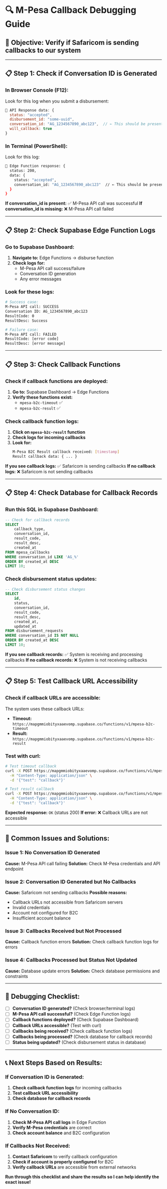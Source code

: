 # 🔍 M-Pesa Callback Debugging Guide

## 🎯 **Objective: Verify if Safaricom is sending callbacks to our system**

---

## 📋 **Step 1: Check if Conversation ID is Generated**

### **In Browser Console (F12):**
Look for this log when you submit a disbursement:
```javascript
📡 API Response data: {
  status: "accepted",
  disbursement_id: "some-uuid",
  conversation_id: "AG_1234567890_abc123",  // ← This should be present
  will_callback: true
}
```

### **In Terminal (PowerShell):**
Look for this log:
```bash
📡 Edge Function response: {
  status: 200,
  data: {
    status: "accepted",
    conversation_id: "AG_1234567890_abc123"  // ← This should be present
  }
}
```

**If conversation_id is present:** ✅ M-Pesa API call was successful
**If conversation_id is missing:** ❌ M-Pesa API call failed

---

## 📋 **Step 2: Check Supabase Edge Function Logs**

### **Go to Supabase Dashboard:**
1. **Navigate to:** Edge Functions → disburse function
2. **Check logs for:**
   - M-Pesa API call success/failure
   - Conversation ID generation
   - Any error messages

### **Look for these logs:**
```bash
# Success case:
M-Pesa API call: SUCCESS
Conversation ID: AG_1234567890_abc123
ResultCode: 0
ResultDesc: Success

# Failure case:
M-Pesa API call: FAILED
ResultCode: [error code]
ResultDesc: [error message]
```

---

## 📋 **Step 3: Check Callback Functions**

### **Check if callback functions are deployed:**
1. **Go to:** Supabase Dashboard → Edge Functions
2. **Verify these functions exist:**
   - `mpesa-b2c-timeout` ✅
   - `mpesa-b2c-result` ✅

### **Check callback function logs:**
1. **Click on `mpesa-b2c-result` function**
2. **Check logs for incoming callbacks**
3. **Look for:**
   ```bash
   M-Pesa B2C Result callback received: [timestamp]
   Result callback data: { ... }
   ```

**If you see callback logs:** ✅ Safaricom is sending callbacks
**If no callback logs:** ❌ Safaricom is not sending callbacks

---

## 📋 **Step 4: Check Database for Callback Records**

### **Run this SQL in Supabase Dashboard:**
```sql
-- Check for callback records
SELECT 
    callback_type,
    conversation_id,
    result_code,
    result_desc,
    created_at
FROM mpesa_callbacks 
WHERE conversation_id LIKE 'AG_%'
ORDER BY created_at DESC 
LIMIT 10;
```

### **Check disbursement status updates:**
```sql
-- Check disbursement status changes
SELECT 
    id,
    status,
    conversation_id,
    result_code,
    result_desc,
    created_at,
    updated_at
FROM disbursement_requests 
WHERE conversation_id IS NOT NULL
ORDER BY created_at DESC 
LIMIT 10;
```

**If you see callback records:** ✅ System is receiving and processing callbacks
**If no callback records:** ❌ System is not receiving callbacks

---

## 📋 **Step 5: Test Callback URL Accessibility**

### **Check if callback URLs are accessible:**
The system uses these callback URLs:
- **Timeout:** `https://mapgmmiobityxaaevomp.supabase.co/functions/v1/mpesa-b2c-timeout`
- **Result:** `https://mapgmmiobityxaaevomp.supabase.co/functions/v1/mpesa-b2c-result`

### **Test with curl:**
```bash
# Test timeout callback
curl -X POST https://mapgmmiobityxaaevomp.supabase.co/functions/v1/mpesa-b2c-timeout \
  -H "Content-Type: application/json" \
  -d '{"test": "callback"}'

# Test result callback
curl -X POST https://mapgmmiobityxaaevomp.supabase.co/functions/v1/mpesa-b2c-result \
  -H "Content-Type: application/json" \
  -d '{"test": "callback"}'
```

**Expected response:** `OK` (status 200)
**If error:** ❌ Callback URLs are not accessible

---

## 🚨 **Common Issues and Solutions:**

### **Issue 1: No Conversation ID Generated**
**Cause:** M-Pesa API call failing
**Solution:** Check M-Pesa credentials and API endpoint

### **Issue 2: Conversation ID Generated but No Callbacks**
**Cause:** Safaricom not sending callbacks
**Possible reasons:**
- Callback URLs not accessible from Safaricom servers
- Invalid credentials
- Account not configured for B2C
- Insufficient account balance

### **Issue 3: Callbacks Received but Not Processed**
**Cause:** Callback function errors
**Solution:** Check callback function logs for errors

### **Issue 4: Callbacks Processed but Status Not Updated**
**Cause:** Database update errors
**Solution:** Check database permissions and constraints

---

## 🎯 **Debugging Checklist:**

- [ ] **Conversation ID generated?** (Check browser/terminal logs)
- [ ] **M-Pesa API call successful?** (Check Edge Function logs)
- [ ] **Callback functions deployed?** (Check Supabase Dashboard)
- [ ] **Callback URLs accessible?** (Test with curl)
- [ ] **Callbacks being received?** (Check callback function logs)
- [ ] **Callbacks being processed?** (Check database for callback records)
- [ ] **Status being updated?** (Check disbursement status in database)

---

## 📞 **Next Steps Based on Results:**

### **If Conversation ID is Generated:**
1. **Check callback function logs** for incoming callbacks
2. **Test callback URL accessibility**
3. **Check database for callback records**

### **If No Conversation ID:**
1. **Check M-Pesa API call logs** in Edge Function
2. **Verify M-Pesa credentials** are correct
3. **Check account balance** and B2C configuration

### **If Callbacks Not Received:**
1. **Contact Safaricom** to verify callback configuration
2. **Check if account is properly configured** for B2C
3. **Verify callback URLs** are accessible from external networks

**Run through this checklist and share the results so I can help identify the exact issue!**





